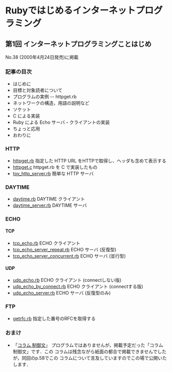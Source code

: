 # Rubyではじめるインターネットプログラミング

## 第1回 インターネットプログラミングことはじめ

No.38 (2000年4月24日発売)に掲載

### 記事の目次

*   はじめに
*   目標と対象読者について
*   プログラムの実例 -- httpget.rb
*   ネットワークの構造，用語の説明など
*   ソケット
*   C による実装
*   Ruby による Echo サーバ・クライアントの実装
*   ちょっと応用
*   おわりに

### HTTP

*   [httpget.rb](httpget.rb) 指定した HTTP URL をHTTPで取得し、ヘッダも含めて表示する
*   [httpget.c](httpget.c) httpget.rb を C で実装したもの
*   [toy\_http\_server.rb](toy_http_server.rb) 簡単な HTTP サーバ

### DAYTIME

*   [daytime.rb](daytime.rb) DAYTIME クライアント
*   [daytime\_server.rb](daytime_server.rb) DAYTIME サーバ

### ECHO

#### TCP

*   [tcp\_echo.rb](tcp_echo.rb) ECHO クライアント
*   [tcp\_echo\_server\_repeat.rb](tcp_echo_server_repeat.rb) ECHO サーバ (反復型)
*   [tcp\_echo\_server\_concurrent.rb](tcp_echo_server_concurrent.rb) ECHO サーバ (並行型)

#### UDP

*   [udp\_echo.rb](udp_echo.rb) ECHO クライアント (connectしない版)
*   [udp\_echo\_by\_connect.rb](udp_echo_by_connect.rb) ECHO クライアント (connectする版)
*   [udp\_echo\_server.rb](udp_echo_server.rb) ECHO サーバ (反復型のみ)

### FTP

*   [getrfc.rb](getrfc.rb) 指定した番号のRFCを取得する

### おまけ

* 「[コラム 制御文](column_control.html)」
 プログラムではありませんが，掲載予定だった「コラム 制御文」です．この コラムは残念ながら紙面の都合で掲載できませんでしたが，同回のp.58でこの コラムについて言及していますのでこの場で公開いたします．

